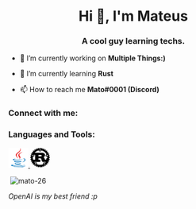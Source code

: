 <h1 align="center">Hi 👋, I'm Mateus</h1>
<h3 align="center">A cool guy learning techs.</h3>

- 🔭 I’m currently working on **Multiple Things:)**

- 🌱 I’m currently learning **Rust**

- 📫 How to reach me **Mato#0001 (Discord)**

<h3 align="left">Connect with me:</h3>
<p align="left">
</p>

<h3 align="left">Languages and Tools:</h3>
<p align="left"> <a href="https://www.java.com" target="_blank" rel="noreferrer"> <img src="https://raw.githubusercontent.com/devicons/devicon/master/icons/java/java-original.svg" alt="java" width="40" height="40"/> </a> <a href="https://www.rust-lang.org" target="_blank" rel="noreferrer"> <img src="https://raw.githubusercontent.com/devicons/devicon/master/icons/rust/rust-plain.svg" alt="rust" width="40" height="40"/> </a> </p>

<p>&nbsp;<img align="center" src="https://github-readme-stats.vercel.app/api?username=mato-26&show_icons=true&locale=en" alt="mato-26" /></p>

*OpenAI is my best friend :p*
